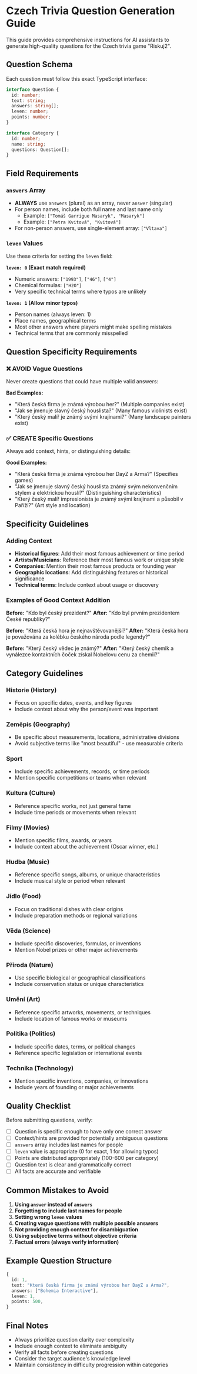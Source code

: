 # Czech Trivia Question Generation Guide

This guide provides comprehensive instructions for AI assistants to generate high-quality questions for the Czech trivia game "Riskuj2".

## Question Schema

Each question must follow this exact TypeScript interface:

```typescript
interface Question {
  id: number;
  text: string;
  answers: string[];
  leven: number;
  points: number;
}

interface Category {
  id: number;
  name: string;
  questions: Question[];
}
```

## Field Requirements

### `answers` Array

- **ALWAYS** use `answers` (plural) as an array, never `answer` (singular)
- For person names, include both full name and last name only
  - Example: `["Tomáš Garrigue Masaryk", "Masaryk"]`
  - Example: `["Petra Kvitová", "Kvitová"]`
- For non-person answers, use single-element array: `["Vltava"]`

### `leven` Values

Use these criteria for setting the `leven` field:

**`leven: 0` (Exact match required)**

- Numeric answers: `["1993"]`, `["46"]`, `["4"]`
- Chemical formulas: `["H2O"]`
- Very specific technical terms where typos are unlikely

**`leven: 1` (Allow minor typos)**

- Person names (always leven: 1)
- Place names, geographical terms
- Most other answers where players might make spelling mistakes
- Technical terms that are commonly misspelled

## Question Specificity Requirements

### ❌ AVOID Vague Questions

Never create questions that could have multiple valid answers:

**Bad Examples:**

- "Která česká firma je známá výrobou her?" (Multiple companies exist)
- "Jak se jmenuje slavný český houslista?" (Many famous violinists exist)
- "Který český malíř je známý svými krajinami?" (Many landscape painters exist)

### ✅ CREATE Specific Questions

Always add context, hints, or distinguishing details:

**Good Examples:**

- "Která česká firma je známá výrobou her DayZ a Arma?" (Specifies games)
- "Jak se jmenuje slavný český houslista známý svým nekonvenčním stylem a elektrickou houslí?" (Distinguishing characteristics)
- "Který český malíř impresionista je známý svými krajinami a působil v Paříži?" (Art style and location)

## Specificity Guidelines

### Adding Context

- **Historical figures**: Add their most famous achievement or time period
- **Artists/Musicians**: Reference their most famous work or unique style
- **Companies**: Mention their most famous products or founding year
- **Geographic locations**: Add distinguishing features or historical significance
- **Technical terms**: Include context about usage or discovery

### Examples of Good Context Addition

**Before:** "Kdo byl český prezident?"
**After:** "Kdo byl prvním prezidentem České republiky?"

**Before:** "Která česká hora je nejnavštěvovanější?"
**After:** "Která česká hora je považována za kolébku českého národa podle legendy?"

**Before:** "Který český vědec je známý?"
**After:** "Který český chemik a vynálezce kontaktních čoček získal Nobelovu cenu za chemii?"

## Category Guidelines

### Historie (History)

- Focus on specific dates, events, and key figures
- Include context about why the person/event was important

### Zeměpis (Geography)

- Be specific about measurements, locations, administrative divisions
- Avoid subjective terms like "most beautiful" - use measurable criteria

### Sport

- Include specific achievements, records, or time periods
- Mention specific competitions or teams when relevant

### Kultura (Culture)

- Reference specific works, not just general fame
- Include time periods or movements when relevant

### Filmy (Movies)

- Mention specific films, awards, or years
- Include context about the achievement (Oscar winner, etc.)

### Hudba (Music)

- Reference specific songs, albums, or unique characteristics
- Include musical style or period when relevant

### Jídlo (Food)

- Focus on traditional dishes with clear origins
- Include preparation methods or regional variations

### Věda (Science)

- Include specific discoveries, formulas, or inventions
- Mention Nobel prizes or other major achievements

### Příroda (Nature)

- Use specific biological or geographical classifications
- Include conservation status or unique characteristics

### Umění (Art)

- Reference specific artworks, movements, or techniques
- Include location of famous works or museums

### Politika (Politics)

- Include specific dates, terms, or political changes
- Reference specific legislation or international events

### Technika (Technology)

- Mention specific inventions, companies, or innovations
- Include years of founding or major achievements

## Quality Checklist

Before submitting questions, verify:

- [ ] Question is specific enough to have only one correct answer
- [ ] Context/hints are provided for potentially ambiguous questions
- [ ] `answers` array includes last names for people
- [ ] `leven` value is appropriate (0 for exact, 1 for allowing typos)
- [ ] Points are distributed appropriately (100-600 per category)
- [ ] Question text is clear and grammatically correct
- [ ] All facts are accurate and verifiable

## Common Mistakes to Avoid

1. **Using `answer` instead of `answers`**
2. **Forgetting to include last names for people**
3. **Setting wrong `leven` values**
4. **Creating vague questions with multiple possible answers**
5. **Not providing enough context for disambiguation**
6. **Using subjective terms without objective criteria**
7. **Factual errors (always verify information)**

## Example Question Structure

```typescript
{
  id: 1,
  text: "Která česká firma je známá výrobou her DayZ a Arma?",
  answers: ["Bohemia Interactive"],
  leven: 1,
  points: 500,
}
```

## Final Notes

- Always prioritize question clarity over complexity
- Include enough context to eliminate ambiguity
- Verify all facts before creating questions
- Consider the target audience's knowledge level
- Maintain consistency in difficulty progression within categories
